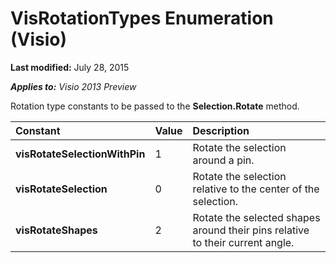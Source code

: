 
# VisRotationTypes Enumeration (Visio)

 **Last modified:** July 28, 2015

 _**Applies to:** Visio 2013 Preview_

Rotation type constants to be passed to the  **Selection.Rotate** method.



|**Constant**|**Value**|**Description**|
|:-----|:-----|:-----|
| **visRotateSelectionWithPin**|1|Rotate the selection around a pin.|
| **visRotateSelection**|0|Rotate the selection relative to the center of the selection.|
| **visRotateShapes**|2|Rotate the selected shapes around their pins relative to their current angle.|
